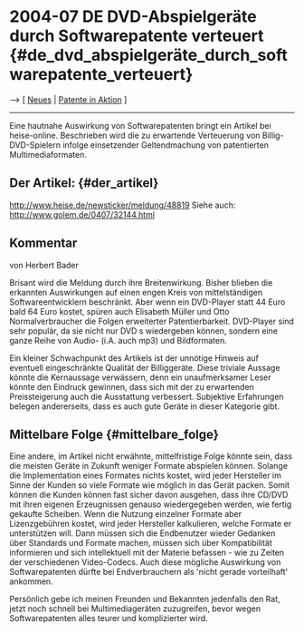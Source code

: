 # 2004-07 DE DVD-Abspielgeräte durch Softwarepatente verteuert {#de_dvd_abspielgeräte_durch_softwarepatente_verteuert}

\--\> \[ [ Neues](SwpatcninoDe "wikilink") \| [ Patente in
Aktion](SwpikxraniDe "wikilink") \]

------------------------------------------------------------------------

Eine hautnahe Auswirkung von Softwarepatenten bringt ein Artikel bei
heise-online. Beschrieben wird die zu erwartende Verteuerung von
Billig-DVD-Spielern infolge einsetzender Geltendmachung von patentierten
Multimediaformaten.

## Der Artikel: {#der_artikel}

<http://www.heise.de/newsticker/meldung/48819> Siehe auch:
<http://www.golem.de/0407/32144.html>

## Kommentar

von Herbert Bader

Brisant wird die Meldung durch ihre Breitenwirkung. Bisher blieben die
erkannten Auswirkungen auf einen engen Kreis von mittelständigen
Softwareentwicklern beschränkt. Aber wenn ein DVD-Player statt 44 Euro
bald 64 Euro kostet, spüren auch Elisabeth Müller und Otto
Normalverbraucher die Folgen erweiterter Patentierbarkeit. DVD-Player
sind sehr populär, da sie nicht nur DVD s wiedergeben können, sondern
eine ganze Reihe von Audio- (i.A. auch mp3) und Bildformaten.

Ein kleiner Schwachpunkt des Artikels ist der unnötige Hinweis auf
eventuell eingeschränkte Qualität der Billiggeräte. Diese triviale
Aussage könnte die Kernaussage verwässern, denn ein unaufmerksamer Leser
könnte den Eindruck gewinnen, dass sich mit der zu erwartenden
Preissteigerung auch die Ausstattung verbessert. Subjektive Erfahrungen
belegen andererseits, dass es auch gute Geräte in dieser Kategorie gibt.

## Mittelbare Folge {#mittelbare_folge}

Eine andere, im Artikel nicht erwähnte, mittelfristige Folge könnte
sein, dass die meisten Geräte in Zukunft weniger Formate abspielen
können. Solange die Implementation eines Formates nichts kostet, wird
jeder Hersteller im Sinne der Kunden so viele Formate wie möglich in das
Gerät packen. Somit können die Kunden können fast sicher davon ausgehen,
dass ihre CD/DVD mit ihren eigenen Erzeugnissen genauso wiedergegeben
werden, wie fertig gekaufte Scheiben. Wenn die Nutzung einzelner Formate
aber Lizenzgebühren kostet, wird jeder Hersteller kalkulieren, welche
Formate er unterstützen will. Dann müssen sich die Endbenutzer wieder
Gedanken über Standards und Formate machen, müssen sich über
Kompatibilität informieren und sich intellektuell mit der Materie
befassen - wie zu Zeiten der verschiedenen Video-Codecs. Auch diese
mögliche Auswirkung von Softwarepatenten dürfte bei Endverbrauchern als
\'nicht gerade vorteilhaft\' ankommen.

Persönlich gebe ich meinen Freunden und Bekannten jedenfalls den Rat,
jetzt noch schnell bei Multimediageräten zuzugreifen, bevor wegen
Softwarepatenten alles teurer und komplizierter wird.
